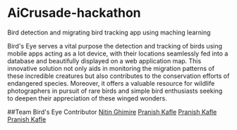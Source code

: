 # AiCrusade-hackathon
Bird detection and migrating bird tracking app using maching learning 

Bird's Eye serves a vital purpose the detection and tracking of birds using mobile apps acting as a lot device, with their locations seamlessly fed into a database and beautifully displayed on a web application map. This innovative solution not only aids in monitoring the migration patterns of these incredible creatures but also contributes to the conservation efforts of endangered species. Moreover, it offers a valuable resource for wildlife photographers in pursuit of rare birds and simple bird enthusiasts seeking to deepen their appreciation of these winged wonders.

##Team Bird's Eye Contributor
<a  href="https://github.com/nitinghimire">Nitin Ghimire</a> 
<a  href="https://github.com/pranishkafle6175">Pranish Kafle</a> 
<a  href="https://github.com/kausik10">Pranish Kafle</a> 
<a  href="https://github.com/notsugat">Pranish Kafle</a> 

